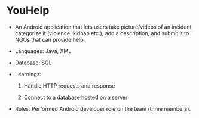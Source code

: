 # YouHelp

- An Android application that lets users take picture/videos of an incident, categorize it (violence, kidnap etc.), add a description, and submit it to NGOs that can provide help.

- Languages: Java, XML

- Database: SQL

- Learnings:  
  
  1. Handle HTTP requests and response
  
  2. Connect to a database hosted on a server
  
- Roles: Performed Android developer role on the team (three members).
